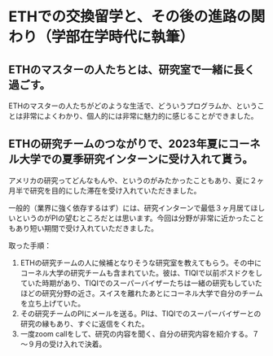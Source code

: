 # ETHでの交換留学と、その後の進路の関わり（学部在学時代に執筆）

## ETHのマスターの人たちとは、研究室で一緒に長く過ごす。

ETHのマスターの人たちがどのような生活で、どういうプログラムか、ということは非常によくわかり、個人的には非常に魅力的に感じることができました。

## ETHの研究チームのつながりで、2023年夏にコーネル大学での夏季研究インターンに受け入れて貰う。

アメリカの研究ってどんなもんや、というのがみたかったこともあり、夏に２ヶ月半で研究を目的にした滞在を受け入れていただきました。


一般的（業界に強く依存するはず）には、研究インターンで最低３ヶ月居てほしいというのがPIの望むところだとは思います。今回は分野が非常に近かったこともあり短い期間で受け入れていただきました。

取った手順：

1. ETHの研究チームの人に候補となりそうな研究室を教えてもらう。その中にコーネル大学の研究チームも含まれていた。彼は、TIQIで以前ポスドクをしていた時期があり、TIQIでのスーパーバイザーたちは一緒の研究もしていたほどの研究分野の近さ。スイスを離れたあとにコーネル大学で自分のチームを立ち上げていた。
2. その研究チームのPIにメールを送る。PIは、TIQIでのスーパーバイザーとの研究の縁もあり、すぐに返信をくれた。
3. 一度zoom callをして、研究の内容を聞く、自分の研究内容を紹介する。７～９月の受け入れで決着。
